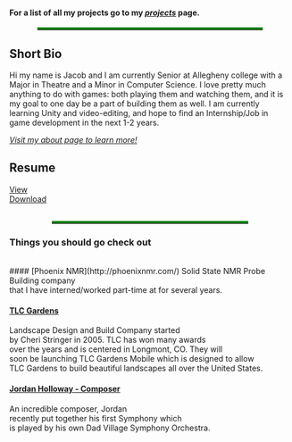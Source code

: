#### For a list of all my projects go to my *[projects](/projects.html)* page.

<hr style="color: green; border-top: solid 4px; width: 80%; margin-left: auto; margin-right: auto; ">   

## Short Bio

  Hi my name is Jacob and I am currently Senior at Allegheny college with a Major in Theatre and a Minor in Computer Science. I love pretty much anything to do with games: both playing them and watching them, and it is my goal to one day be a part of building them as well. I am currently learning Unity and video-editing, and hope to find an Internship/Job in game development in the next 1-2 years.

  *[Visit my about page to learn more!](https://jmilamber.github.io/about.html)*

## Resume
  <a href="/images/Resume.html" target="parent">View</a><br>
  <a href="/images/Resume.pdf" download>Download</a><br>
<br>
<hr style="color: green; border-top: solid 4px; width: 70%; margin-left: auto; margin-right: auto; ">

### Things you should go check out
<br>
#### [Phoenix NMR](http://phoenixnmr.com/)
Solid State NMR Probe Building company<br>
that I have interned/worked part-time at for several years.  

#### [TLC Gardens](https://tlcgardens.com/)
Landscape Design and Build Company started<br>
by Cheri Stringer in 2005. TLC has won many awards<br>
over the years and is centered in Longmont, CO. They will<br>
soon be launching TLC Gardens Mobile which is designed to allow<br>
TLC Gardens to build beautiful landscapes all over the United States.

#### [Jordan Holloway - Composer](https://www.youtube.com/channel/UCl7twm_6vSi0OavXFiMeP3Q)
An incredible composer, Jordan <br>
recently put together his first Symphony which<br>
is played by his own Dad Village Symphony Orchestra.
